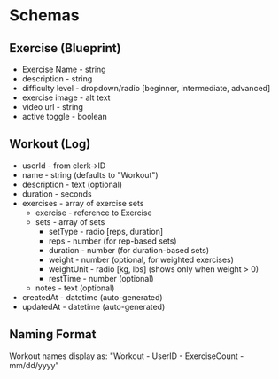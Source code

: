 # Schemas

## Exercise (Blueprint)
- Exercise Name - string
- description - string
- difficulty level - dropdown/radio [beginner, intermediate, advanced]
- exercise image - alt text
- video url - string
- active toggle - boolean

## Workout (Log)
- userId - from clerk->ID
- name - string (defaults to "Workout")
- description - text (optional)
- duration - seconds
- exercises - array of exercise sets
  - exercise - reference to Exercise
  - sets - array of sets
    - setType - radio [reps, duration]
    - reps - number (for rep-based sets)
    - duration - number (for duration-based sets)
    - weight - number (optional, for weighted exercises)
    - weightUnit - radio [kg, lbs] (shows only when weight > 0)
    - restTime - number (optional)
  - notes - text (optional)
- createdAt - datetime (auto-generated)
- updatedAt - datetime (auto-generated)

## Naming Format
Workout names display as: "Workout - UserID - ExerciseCount - mm/dd/yyyy"